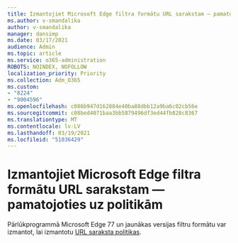 ```yaml
---
title: Izmantojiet Microsoft Edge filtra formātu URL sarakstam — pamatojoties uz politikām
ms.author: v-smandalika
author: v-smandalika
manager: dansimp
ms.date: 03/17/2021
audience: Admin
ms.topic: article
ms.service: o365-administration
ROBOTS: NOINDEX, NOFOLLOW
localization_priority: Priority
ms.collection: Adm_O365
ms.custom:
- "8224"
- "9004596"
ms.openlocfilehash: c086b947d162884e40ba88dbb12a9ba6c02cb56e
ms.sourcegitcommit: c08bed4071baa3bb5879496df3ed44fb828c8367
ms.translationtype: MT
ms.contentlocale: lv-LV
ms.lasthandoff: 03/19/2021
ms.locfileid: "51036429"
---
```

# <a name="use-microsoft-edges-filter-format-for-url-listbased-policies"></a>Izmantojiet Microsoft Edge filtra formātu URL sarakstam — pamatojoties uz politikām

Pārlūkprogrammā Microsoft Edge 77 un jaunākas versijas filtru formātu var izmantot, lai izmantotu [URL saraksta politikas](https://docs.microsoft.com/deployedge/edge-learnmmore-url-list-filter%20format).

